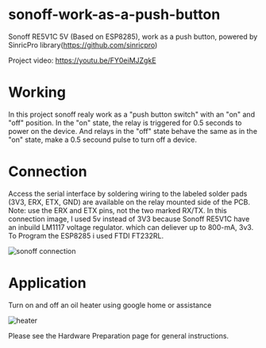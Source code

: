 # sonoff-work-as-a-push-button
Sonoff RE5V1C 5V (Based on ESP8285), work as a push button, powered by SinricPro library(https://github.com/sinricpro)

Project video: https://youtu.be/FY0eiMJZgkE


# Working
In this project sonoff realy work as a "push button switch" with an "on" and "off" position. 
In the "on" state, the relay is triggered for 0.5 seconds to power on the device.
And relays in the "off" state behave the same as in the "on" state, make a 0.5 secound pulse to turn off a device. 

# Connection
Access the serial interface by soldering wiring to the labeled solder pads (3V3, ERX, ETX, GND) are available on the relay mounted side of the PCB. Note: use the ERX and ETX pins, not the two marked RX/TX. 
In this connection image, I used 5v instead of 3V3 because Sonoff RE5V1C have an inbuild LM1117 voltage regulator. which can deliever up to 800-mA, 3v3.
To Program the ESP8285 i used FTDI FT232RL.

![sonoff connection](https://user-images.githubusercontent.com/77229506/110124905-098bea00-7e06-11eb-8299-4438df0a30cc.jpg)

# Application
Turn on and off an oil heater using google home or assistance

![heater](https://user-images.githubusercontent.com/77229506/110241355-ad56d080-7f93-11eb-83cb-77bf0fe1e415.jpg)


Please see the Hardware Preparation page for general instructions.
[](https://user-images.githubusercontent.com/631241/71563034-6cd10c80-2add-11ea-835a-da65c8009632.jpg)



